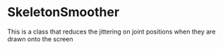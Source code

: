 # SkeletonSmoother
This is a class that reduces the jittering on joint positions when they are drawn onto the screen
